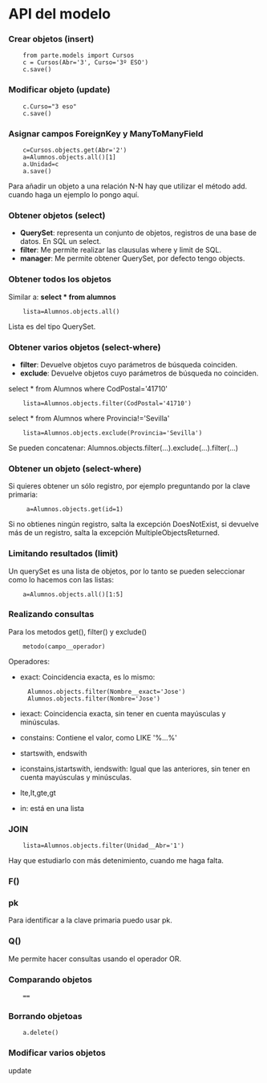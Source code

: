 # API del modelo

### Crear objetos (insert)

		from parte.models import Cursos
		c = Cursos(Abr='3', Curso='3º ESO')
		c.save()

### Modificar objeto (update)

		c.Curso="3 eso"
		c.save()

### Asignar campos ForeignKey y ManyToManyField

		c=Cursos.objects.get(Abr='2')
		a=Alumnos.objects.all()[1]
		a.Unidad=c
		a.save()

Para añadir un objeto a una relación N-N hay que utilizar el método add. cuando haga un ejemplo lo pongo aquí.

### Obtener objetos (select)

* **QuerySet**: representa un conjunto de objetos, registros de una base de datos. En SQL un select.
* **filter**: Me permite realizar las clausulas where y limit de SQL.
* **manager**: Me permite obtener QuerySet, por defecto tengo objects.

### Obtener todos los objetos

Similar a: **select * from alumnos**
		
		lista=Alumnos.objects.all()

Lista es del tipo QuerySet.

### Obtener varios objetos (select-where)

* **filter**: Devuelve objetos cuyo parámetros de búsqueda coinciden.
* **exclude**: Devuelve objetos cuyo parámetros de búsqueda no coinciden.

select * from Alumnos where CodPostal='41710'
	
		lista=Alumnos.objects.filter(CodPostal='41710')

select * from Alumnos where Provincia!='Sevilla'

		lista=Alumnos.objects.exclude(Provincia='Sevilla')

Se pueden concatenar: Alumnos.objects.filter(...).exclude(...).filter(...)


### Obtener un objeto (select-where)

Si quieres obtener un sólo registro, por ejemplo preguntando por la clave primaria:

		 a=Alumnos.objects.get(id=1)

Si no obtienes ningún registro, salta la excepción DoesNotExist, si devuelve más de un registro, salta la excepción MultipleObjectsReturned.

### Limitando resultados (limit)

Un querySet es una lista de objetos, por lo tanto se pueden seleccionar como lo hacemos con las listas:

		a=Alumnos.objects.all()[1:5]

### Realizando consultas

Para los metodos get(), filter() y exclude()

		metodo(campo__operador)

Operadores:

* exact: Coincidencia exacta, es lo mismo:

		Alumnos.objects.filter(Nombre__exact='Jose')
		Alumnos.objects.filter(Nombre='Jose')

* iexact: Coincidencia exacta, sin tener en cuenta mayúsculas y minúsculas.
* constains: Contiene el valor, como LIKE '%...%'
* startswith, endswith
* iconstains,istartswith, iendswith: Igual que las anteriores, sin tener en cuenta mayúsculas y minúsculas.
* lte,lt,gte,gt
* in: está en una lista


### JOIN

		lista=Alumnos.objects.filter(Unidad__Abr='1')

Hay que estudiarlo con más detenimiento, cuando me haga falta.

### F()

### pk

Para identificar a la clave primaria puedo usar pk.

### Q()

Me permite hacer consultas usando el operador OR.


### Comparando objetos

		==

### Borrando objetoas

		a.delete()

### Modificar varios objetos

update

